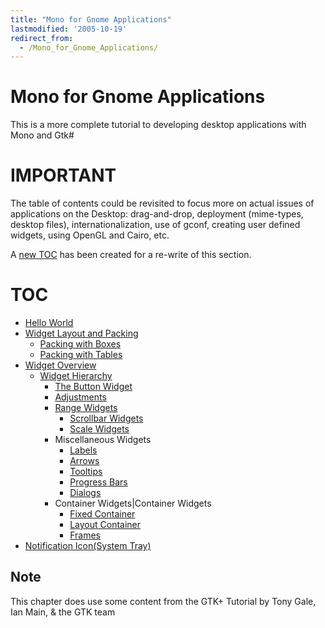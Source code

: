 ```yaml
---
title: "Mono for Gnome Applications"
lastmodified: '2005-10-19'
redirect_from:
  - /Mono_for_Gnome_Applications/
---
```


Mono for Gnome Applications
===========================

 This is a more complete tutorial to developing desktop applications with Mono and Gtk#

IMPORTANT
=========

The table of contents could be revisited to focus more on actual issues of applications on the Desktop: drag-and-drop, deployment (mime-types, desktop files), internationalization, use of gconf, creating user defined widgets, using OpenGL and Cairo, etc.

A [new TOC](/Erik_GtkSharp_Toc) has been created for a re-write of this section.

TOC
===

-   [Hello World](/GtkSharp:_Hello_World)
-   [Widget Layout and Packing](/GtkSharp:_Widget_Layout_and_Packing)
    -   [Packing with Boxes](/GtkSharp:_Packing_with_Boxes)
    -   [Packing with Tables](/GtkSharp:_Packing_with_Tables)
-   [Widget Overview](/GtkSharp:_Widget_Overview)
    -   [Widget Hierarchy](/GtkSharp:_Widget_Hierarchy)
        -   [The Button Widget](/GtkSharp:_Buttons)
        -   [Adjustments](/GtkSharp:_Adjustments)
        -   [Range Widgets](/GtkSharp:_Range_Widgets)
            -   [Scrollbar Widgets](/GtkSharp:_Scrollbar_Widgets)
            -   [Scale Widgets](/GtkSharp:_Scale_Widgets)
        -   Miscellaneous Widgets
            -   [Labels](/GtkSharp:_Labels)
            -   [Arrows](/GtkSharp:_Arrows)
            -   [Tooltips](/GtkSharp:_Tooltips)
            -   [Progress Bars](/GtkSharp:_Progress_Bars)
            -   [Dialogs](/GtkSharp:_Dialogs)
        -   Container Widgets|Container Widgets
            -   [Fixed Container](/GtkSharp:_Fixed_Container)
            -   [Layout Container](/GtkSharp:_Layout_Container)
            -   [Frames](/GtkSharp:_Frames)
-   [Notification Icon(System Tray)](/GtkSharpNotificationIcon)

Note
----

This chapter does use some content from the GTK+ Tutorial by Tony Gale, Ian Main, & the GTK team
